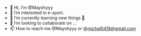 - 👋 Hi, I’m @Mayshyyy
- 👀 I’m interested in e-sport.
- 🌱 I’m currently learning new things 🌱
- 💞️ I’m looking to collaborate on ...
- 📫 How to reach me @Mayshyyy or @michal0419@gmail.com

<!---
Mayshyyy/Mayshyyy is a ✨ special ✨ repository because its `README.md` (this file) appears on your GitHub profile.
You can click the Preview link to take a look at your changes.
--->
